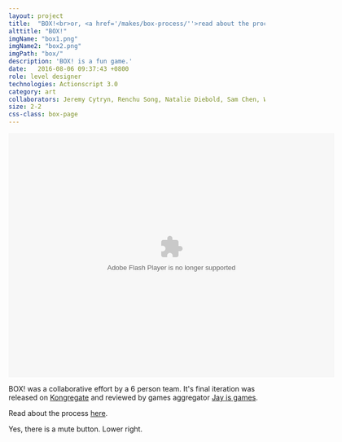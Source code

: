 ```yaml
---
layout: project
title:  "BOX!<br>or, <a href='/makes/box-process/''>read about the process</a>"
alttitle: "BOX!"
imgName: "box1.png"
imgName2: "box2.png"
imgPath: "box/"
description: 'BOX! is a fun game.'
date:   2016-08-06 09:37:43 +0800
role: level designer
technologies: Actionscript 3.0
category: art
collaborators: Jeremy Cytryn, Renchu Song, Natalie Diebold, Sam Chen, Will Peck
size: 2-2
css-class: box-page
---
```


<object type="application/x-shockwave-flash" data="/game/box.swf" id="game"
    width="640" height="480"> 
    <param name="movie" value="/game/box.swf" />
    <param name="quality" value="high" />
    <param name="autoplay" value="false"> 
    <param name="volume" value="0"> 
</object>

<script>
var vid = document.getElementById("game");
vid.muted = true;
</script>

<aside>BOX! was a collaborative effort by a 6 person team. It's final iteration was released on <a href="http://www.kongregate.com/games/Casiogre/box">Kongregate</a> and reviewed by games aggregator <a href="http://jayisgames.com/review/box.php">Jay is games</a>. 

Read about the process <a href="/makes/box-process/">here</a>.

Yes, there is a mute button. Lower right.
</aside>